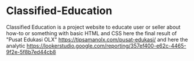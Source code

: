 # Classified-Education
Classified Education is a project website to educate user or seller about how-to or something with basic HTML and CSS
here the final result of "Pusat Edukasi OLX" https://tipsamanolx.com/pusat-edukasi/
and here the analytic https://lookerstudio.google.com/reporting/357ef400-e62c-4465-9f2e-5f8b7ed44cb8

